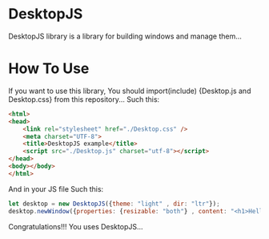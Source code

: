 # DesktopJS
DesktopJS library is a library for building windows and manage them...

# How To Use
If you want to use this library, You should import(include) {Desktop.js and Desktop.css} from this repository...
Such this:

```html
<html>
<head>
    <link rel="stylesheet" href="./Desktop.css" />
    <meta charset="UTF-8">
    <title>DesktopJS example</title>
    <script src="./Desktop.js" charset="utf-8"></script>
</head>
<body></body>
</html>
```

And in your JS file Such this:

```javascript
let desktop = new DesktopJS({theme: "light" , dir: "ltr"});
desktop.newWindow({properties: {resizable: "both"} , content: "<h1>Hello World!</h1>"}});
```

Congratulations!!!
You uses DesktopJS...
